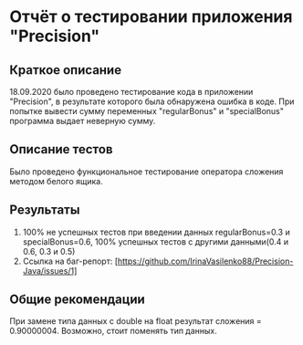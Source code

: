 # Отчёт о тестировании приложения "Precision"

## Краткое описание

18.09.2020 было проведено тестирование кода в приложении "Precision", в результате которого была обнаружена ошибка в коде. 
При попытке вывести сумму переменных "regularBonus" и "specialBonus" программа выдает неверную сумму.

## Описание тестов

Было проведено функциональное тестирование оператора сложения методом белого ящика.
## Результаты

1. 100% не успешных тестов при введении данных regularBonus=0.3 и specialBonus=0.6, 100% успешных тестов с другими данными(0.4 и 0.6, 0.3 и 0.5)
2. Ссылка на баг-репорт: [https://github.com/IrinaVasilenko88/Precision-Java/issues/1]

## Общие рекомендации

При замене типа данных с double на float результат сложения = 0.90000004. Возможно, стоит поменять тип данных.